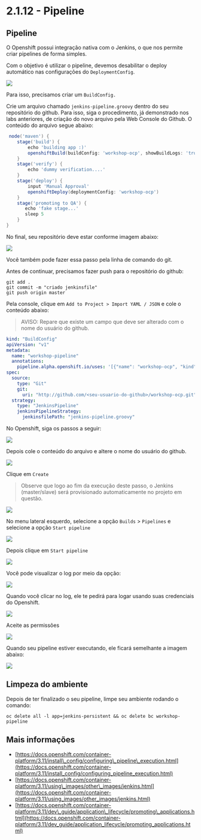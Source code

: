 # 2.1.12 - Pipeline

## Pipeline

O Openshift possui integração nativa com o Jenkins, o que nos permite criar pipelines de forma simples.

Com o objetivo é utilizar o pipeline, devemos desabilitar o deploy automático nas configurações do `DeploymentConfig`.

![](https://storage.googleapis.com/workshop-openshift/disable-deploy.png)

Para isso, precisamos criar um `BuildConfig.`

Crie um arquivo chamado `jenkins-pipeline.groovy` dentro do seu repositório do github. Para isso, siga o procedimento, já demonstrado nos labs anteriores, de criação do novo arquivo pela Web Console do Github. O conteúdo do arquivo segue abaixo:

```groovy
 node('maven') {
    stage('build') {
        echo 'building app :)'
        openshiftBuild(buildConfig: 'workshop-ocp', showBuildLogs: 'true')
    }
    stage('verify') {
        echo 'dummy verification....'
    }
    stage('deploy') {
        input 'Manual Approval'
        openshiftDeploy(deploymentConfig: 'workshop-ocp')
    }
    stage('promoting to QA') {
       echo 'fake stage...'
       sleep 5
    }
}
```

No final, seu repositório deve estar conforme imagem abaixo:

![](../../.gitbook/assets/selection_282.png)

Você também pode fazer essa passo pela linha de comando do git.

Antes de continuar, precisamos fazer push para o repositório do github:

```text
git add .
git commit -m "criado jenkinsfile"
git push origin master
```

Pela console, clique em `Add to Project > Import YAML / JSON` e cole o conteúdo abaixo:

> AVISO: Repare que existe um campo que deve ser alterado com o nome do usuário do github.

```yaml
kind: "BuildConfig"
apiVersion: "v1"
metadata:
  name: "workshop-pipeline"
  annotations:
    pipeline.alpha.openshift.io/uses: '[{"name": "workshop-ocp", "kind": "DeploymentConfig"}]'
spec:
  source:
    type: "Git"
    git:
      uri: "http://github.com/<seu-usuario-do-github>/workshop-ocp.git"
  strategy:
    type: "JenkinsPipeline"
    jenkinsPipelineStrategy:
      jenkinsfilePath: "jenkins-pipeline.groovy"
```

No Openshift, siga os passos a seguir:

![](../../.gitbook/assets/selection_283.png)

Depois cole o conteúdo do arquivo e altere o nome do usuário do github.

![](../../.gitbook/assets/selection_285.png)

Clique em `Create`

> Observe que logo ao fim da execução deste passo, o Jenkins \(master/slave\) será provisionado automaticamente no projeto em questão.

![](../../.gitbook/assets/selection_287-1.png)

No menu lateral esquerdo, selecione a opção `Builds` &gt; `Pipelines` e selecione a opção `Start pipeline`

![](../../.gitbook/assets/menu_288.png)

Depois clique em `Start pipeline`

![](../../.gitbook/assets/selection_289-1.png)

Você pode visualizar o log por meio da opção:

![](../../.gitbook/assets/selection_290.png)

Quando você clicar no log, ele te pedirá para logar usando suas credenciais do Openshift.

![](../../.gitbook/assets/selection_291.png)

Aceite as permissões

![](../../.gitbook/assets/selection_292.png)

Quando seu pipeline estiver executando, ele ficará semelhante a imagem abaixo:

![](../../.gitbook/assets/selection_293.png)

## Limpeza do ambiente

Depois de ter finalizado o seu pipeline, limpe seu ambiente rodando o comando:

```text
oc delete all -l app=jenkins-persistent && oc delete bc workshop-pipeline
```

## Mais informações

* [https://docs.openshift.com/container-platform/3.11/install\_config/configuring\_pipeline\_execution.html](https://docs.openshift.com/container-platform/3.11/install_config/configuring_pipeline_execution.html)
* [https://docs.openshift.com/container-platform/3.11/using\_images/other\_images/jenkins.html](https://docs.openshift.com/container-platform/3.11/using_images/other_images/jenkins.html)
* [https://docs.openshift.com/container-platform/3.11/dev\_guide/application\_lifecycle/promoting\_applications.html](https://docs.openshift.com/container-platform/3.11/dev_guide/application_lifecycle/promoting_applications.html)
